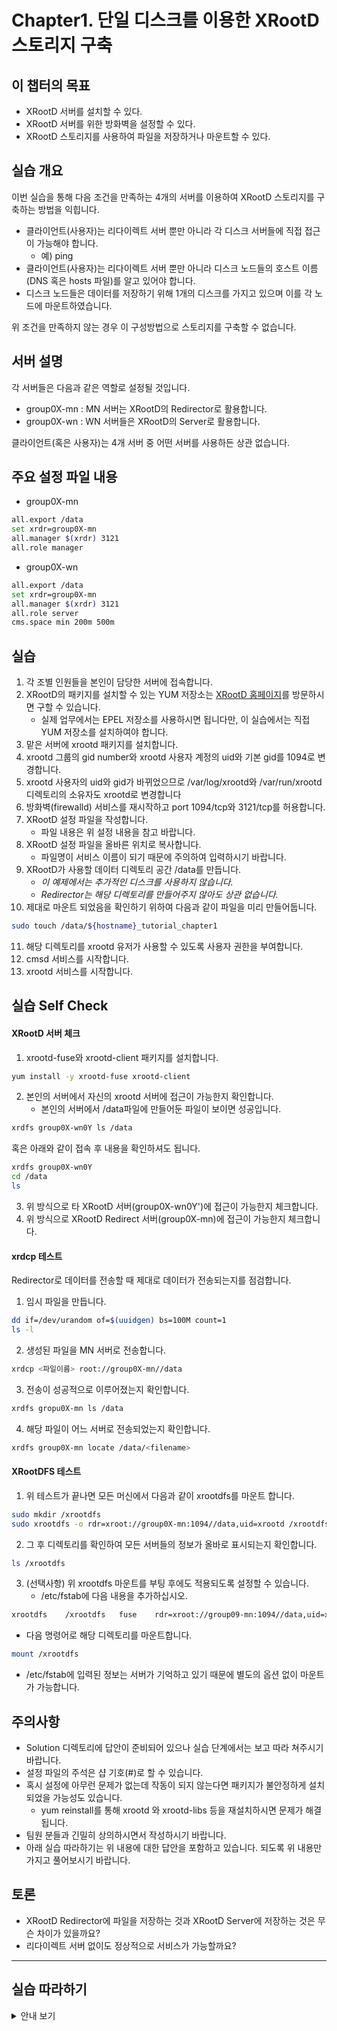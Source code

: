 # Chapter1. 단일 디스크를 이용한 XRootD 스토리지 구축


## 이 챕터의 목표
   * XRootD 서버를 설치할 수 있다.
   * XRootD 서버를 위한 방화벽을 설정할 수 있다.
   * XRootD 스토리지를 사용하여 파일을 저장하거나 마운트할 수 있다.

## 실습 개요
이번 실습을 통해 다음 조건을 만족하는 4개의 서버를 이용하여 XRootD 스토리지를 구축하는 방법을 익힙니다. 
   * 클라이언트(사용자)는 리다이렉트 서버 뿐만 아니라 각 디스크 서버들에 직접 접근이 가능해야 합니다. 
      * 예) ping
   * 클라이언트(사용자)는 리다이렉트 서버 뿐만 아니라 디스크 노드들의 호스트 이름(DNS 혹은 hosts 파일)를 알고 있어야 합니다.
   * 디스크 노드들은 데이터를 저장하기 위해 1개의 디스크를 가지고 있으며 이를 각 노드에 마운트하였습니다.


위 조건을 만족하지 않는 경우 이 구성방법으로 스토리지를 구축할 수 없습니다.

## 서버 설명
각 서버들은 다음과 같은 역할로 설정될 것입니다.
   *  group0X-mn : MN 서버는 XRootD의 Redirector로 활용합니다.
   *  group0X-wn : WN 서버들은 XRootD의 Server로 활용합니다.


클라이언트(혹은 사용자)는 4개 서버 중 어떤 서버를 사용하든 상관 없습니다.

## 주요 설정 파일 내용
   * group0X-mn
```bash
all.export /data
set xrdr=group0X-mn
all.manager $(xrdr) 3121
all.role manager
```
   * group0X-wn
```bash
all.export /data
set xrdr=group0X-mn
all.manager $(xrdr) 3121
all.role server
cms.space min 200m 500m
```

## 실습 
1. 각 조별 인원들을 본인이 담당한 서버에 접속합니다. 
1. XRootD의 패키지를 설치할 수 있는 YUM 저장소는 [XRootD 홈페이지](http://xrootd.org/dload.html)를 방문하시면 구할 수 있습니다.
   * 실제 업무에서는 EPEL 저장소를 사용하시면 됩니다만, 이 실습에서는 직접 YUM 저장소를 설치하여야 합니다.
1. 맡은 서버에 xrootd 패키지를 설치합니다.
1. xrootd 그룹의 gid number와 xrootd 사용자 계정의 uid와 기본 gid를 1094로 변경합니다.
1. xrootd 사용자의 uid와 gid가 바뀌었으므로 /var/log/xrootd와 /var/run/xrootd 디렉토리의 소유자도 xrootd로 변경합니다
1. 방화벽(firewalld) 서비스를 재시작하고 port 1094/tcp와 3121/tcp를 허용합니다.
1. XRootD 설정 파일을 작성합니다. 
   * 파일 내용은 위 설정 내용을 참고 바랍니다.
1. XRootD 설정 파일을 올바른 위치로 복사합니다. 
   * 파일명이 서비스 이름이 되기 때문에 주의하여 입력하시기 바랍니다.
1. XRootD가 사용할 데이터 디렉토리 공간 /data를 만듭니다.
   * *이 예제에서는 추가적인 디스크를 사용하지 않습니다.*
   * *Redirector는 해당 디렉토리를 만들어주지 않아도 상관 없습니다.*
1. 제대로 마운트 되었음을 확인하기 위하여 다음과 같이 파일을 미리 만들어둡니다.
```bash
sudo touch /data/${hostname}_tutorial_chapter1
```
11. 해당 디렉토리를 xrootd 유저가 사용할 수 있도록 사용자 권한을 부여합니다.
12. cmsd 서비스를 시작합니다.
13. xrootd 서비스를 시작합니다.
## 실습 Self Check

#### XRootD 서버 체크
1. xrootd-fuse와 xrootd-client 패키지를 설치합니다.
```bash
yum install -y xrootd-fuse xrootd-client
```
2. 본인의 서버에서 자신의 xrootd 서버에 접근이 가능한지 확인합니다.
   * 본인의 서버에서 /data파일에 만들어둔 파일이 보이면 성공입니다.
```bash
xrdfs group0X-wn0Y ls /data
```
혹은 아래와 같이 접속 후 내용을 확인하셔도 됩니다.
```bash
xrdfs group0X-wn0Y 
cd /data
ls 
```
3. 위 방식으로 타 XRootD 서버(group0X-wn0Y')에 접근이 가능한지 체크합니다.
4. 위 방식으로 XRootD Redirect 서버(group0X-mn)에 접근이 가능한지 체크합니다.

#### xrdcp 테스트
Redirector로 데이터를 전송할 때 제대로 데이터가 전송되는지를 점검합니다.
1. 임시 파일을 만듭니다.
```bash 
dd if=/dev/urandom of=$(uuidgen) bs=100M count=1
ls -l
```
2. 생성된 파일을 MN 서버로 전송합니다.
```bash
xrdcp <파일이름> root://group0X-mn//data
```
3. 전송이 성공적으로 이루어졌는지 확인합니다.
```bash
xrdfs gropu0X-mn ls /data
```
4. 해당 파일이 어느 서버로 전송되었는지 확인합니다.
```bash
xrdfs group0X-mn locate /data/<filename>
```

#### XRootDFS 테스트
1. 위 테스트가 끝나면 모든 머신에서 다음과 같이 xrootdfs를 마운트 합니다.
```bash
sudo mkdir /xrootdfs
sudo xrootdfs -o rdr=xroot://group0X-mn:1094//data,uid=xrootd /xrootdfs
```
2. 그 후 디렉토리를 확인하여 모든 서버들의 정보가 올바로 표시되는지 확인합니다.
```bash
ls /xrootdfs
```
3. (선택사항) 위 xrootdfs 마운트를 부팅 후에도 적용되도록 설정할 수 있습니다.
   * /etc/fstab에 다음 내용을 추가하십시오.
```bash
xrootdfs	/xrootdfs	fuse	rdr=xroot://group09-mn:1094//data,uid=xrootd 0 0
```
   * 다음 명령어로 해당 디렉토리를 마운트합니다.
```bash
mount /xrootdfs
```
   * /etc/fstab에 입력된 정보는 서버가 기억하고 있기 때문에 별도의 옵션 없이 마운트가 가능합니다.
   
## 주의사항
   * Solution 디렉토리에 답안이 준비되어 있으나 실습 단계에서는 보고 따라 쳐주시기 바랍니다.
   * 설정 파일의 주석은 샵 기호(\#)로 할 수 있습니다.
   * 혹시 설정에 아무런 문제가 없는데 작동이 되지 않는다면 패키지가 불안정하게 설치되었을 가능성도 있습니다. 
      * yum reinstall를 통해 xrootd 와 xrootd-libs 등을 재설치하시면 문제가 해결됩니다.
   * 팀원 분들과 긴밀히 상의하시면서 작성하시기 바랍니다. 
   * 아래 실습 따라하기는 위 내용에 대한 답안을 포함하고 있습니다. 되도록 위 내용만 가지고 풀어보시기 바랍니다.
## 토론
   * XRootD Redirector에 파일을 저장하는 것과 XRootD Server에 저장하는 것은 무슨 차이가 있을까요?
   * 리다이렉트 서버 없이도 정상적으로 서비스가 가능할까요? 
    
------------
## 실습 따라하기
<details><summary>안내 보기</summary>

<p>
  
1. 아래의 명령어로 yum 저장소(/etc/yum.repos.d)에 추가할 수 있습니다.
   * 내용 중 홈페이지 내용 중 _[Yum Repositories]_ - _[Stable]_ 항목의 *xrootd-stable-slc7.repo* 글자 위에서 마우스 오른쪽을 클릭하고 **링크 주소 복사**를 누르시면 URL을 복사할 수 있습니다. 
```bash
sudo wget http://xrootd.org/binaries/xrootd-stable-slc7.repo -P /etc/yum.repos.d/
```
2. 다음 명령어로 패키지를 설치합니다.
```bash
sudo yum install -y xrootd
```
3. 다음 명령어로 _xrootd_ 그룹의 gid와 _xrootd_ 사용자의 uid와 gid를 변경합니다.
```bash
sudo groupmod -g 1094 xrootd
sudo usermod -u 1094 -g 1094 xrootd
```
4. 방화벽 프로그램을 이용하여 1094/tcp, 3121/tcp를 영구적으로 추가하고 이를 현재 시스템에 적용합니다.
```bash
sudo systemctl restart firewalld
sudo firewall-cmd --permanent --add-port=1094/tcp
sudo firewall-cmd --permanent --add-port=3121/tcp
sudo firewall-cmd --reload
```
5. /var/log/xrootd 와 /var/run/xrootd의 소유자를 xrootd로 변경합니다.
```bash
 chown -R xrootd.xrootd /var/log/xrootd
 chown -R xrootd.xrootd /var/run/xrootd
 ```
6. /etc/xrootd 디렉토리로 이동하여 xrootd-myconf.cfg 파일을 만듭니다. 
   * xrootd-clustered.cfg 파일을 참고할 수 있습니다만, 해당 파일 자체는 권한 설정의 문제로 작동을 하지 않습니다.
```bash
cd /etc/xrootd
sudo vim xrootd-myconf.cfg
```
7. /data 디렉토리를 만듭니다.
```bash
sudo mkdir /data
```
8. /data 디렉토리의 사용자와 그룹을 변경합니다.
   * -R 옵션은 하부 디렉토리를 전부 바꿀 때 사용합니다. /data에 하부 디렉토리가 없기 때문에 의미는 없습니다.
```bash
sudo chown -R xrootd.xrootd /data
```
9. myconf 설정 파일용 cmsd, xrootd 서비스를 시작합니다. 또한, 이후 부팅시에도 서비스가 시작되도록 활성화합니다.
```bash
sudo systemctl start cmsd@myconf.service
sudo systemctl enable cmsd@myconf.service
sudo systemctl start xrootd@myconf.service
sudo systemctl enable xrootd@myconf.service

```
</p>
</details>




